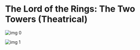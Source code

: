 # The Lord of the Rings: The Two Towers (Theatrical)

![img 0](https://i.imgur.com/Cd6aIua.jpg)

![img 1](https://i.imgur.com/Yp7r4GB.png)

